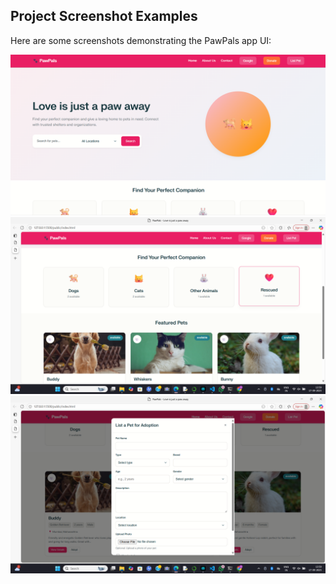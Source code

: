 ## Project Screenshot Examples

Here are some screenshots demonstrating the PawPals app UI:

![Screenshot 2025-09-17 135931](images/Screenshot%202025-09-17%20135931.png)
![Screenshot 168](images/Screenshot%20(168).png)
![Screenshot 169](images/Screenshot%20(169).png)

